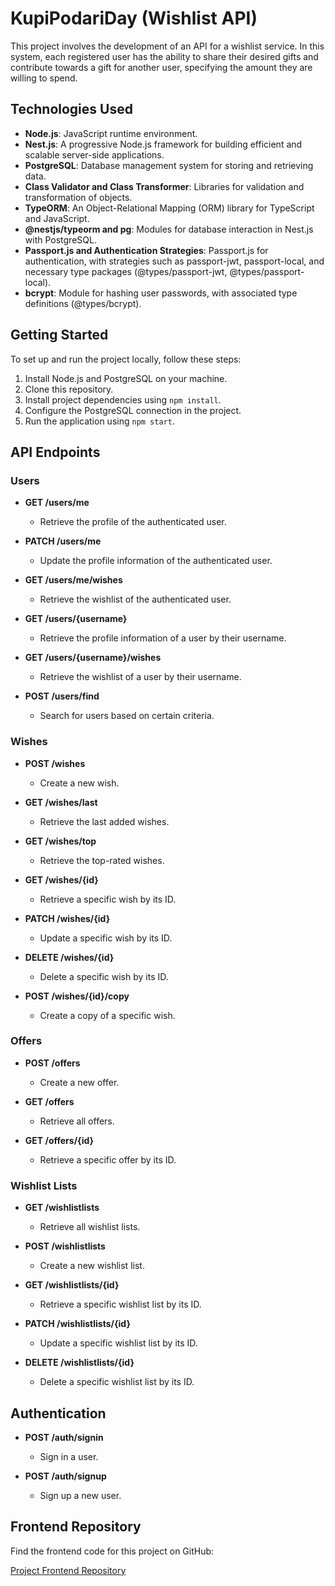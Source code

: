 # KupiPodariDay (Wishlist API)

This project involves the development of an API for a wishlist service. In this system, each registered user has the ability to share their desired gifts and contribute towards a gift for another user, specifying the amount they are willing to spend.

## Technologies Used

- **Node.js**: JavaScript runtime environment.
- **Nest.js**: A progressive Node.js framework for building efficient and scalable server-side applications.
- **PostgreSQL**: Database management system for storing and retrieving data.
- **Class Validator and Class Transformer**: Libraries for validation and transformation of objects.
- **TypeORM**: An Object-Relational Mapping (ORM) library for TypeScript and JavaScript.
- **@nestjs/typeorm and pg**: Modules for database interaction in Nest.js with PostgreSQL.
- **Passport.js and Authentication Strategies**: Passport.js for authentication, with strategies such as passport-jwt, passport-local, and necessary type packages (@types/passport-jwt, @types/passport-local).
- **bcrypt**: Module for hashing user passwords, with associated type definitions (@types/bcrypt).

## Getting Started

To set up and run the project locally, follow these steps:

1. Install Node.js and PostgreSQL on your machine.
2. Clone this repository.
3. Install project dependencies using `npm install`.
4. Configure the PostgreSQL connection in the project.
5. Run the application using `npm start`.

## API Endpoints

### Users

- **GET /users/me**
  - Retrieve the profile of the authenticated user.

- **PATCH /users/me**
  - Update the profile information of the authenticated user.

- **GET /users/me/wishes**
  - Retrieve the wishlist of the authenticated user.

- **GET /users/{username}**
  - Retrieve the profile information of a user by their username.

- **GET /users/{username}/wishes**
  - Retrieve the wishlist of a user by their username.

- **POST /users/find**
  - Search for users based on certain criteria.

### Wishes

- **POST /wishes**
  - Create a new wish.

- **GET /wishes/last**
  - Retrieve the last added wishes.

- **GET /wishes/top**
  - Retrieve the top-rated wishes.

- **GET /wishes/{id}**
  - Retrieve a specific wish by its ID.

- **PATCH /wishes/{id}**
  - Update a specific wish by its ID.

- **DELETE /wishes/{id}**
  - Delete a specific wish by its ID.

- **POST /wishes/{id}/copy**
  - Create a copy of a specific wish.

### Offers

- **POST /offers**
  - Create a new offer.

- **GET /offers**
  - Retrieve all offers.

- **GET /offers/{id}**
  - Retrieve a specific offer by its ID.

### Wishlist Lists

- **GET /wishlistlists**
  - Retrieve all wishlist lists.

- **POST /wishlistlists**
  - Create a new wishlist list.

- **GET /wishlistlists/{id}**
  - Retrieve a specific wishlist list by its ID.

- **PATCH /wishlistlists/{id}**
  - Update a specific wishlist list by its ID.

- **DELETE /wishlistlists/{id}**
  - Delete a specific wishlist list by its ID.

## Authentication

- **POST /auth/signin**
  - Sign in a user.

- **POST /auth/signup**
  - Sign up a new user.


## Frontend Repository

Find the frontend code for this project on GitHub:

[Project Frontend Repository](https://github.com/yandex-praktikum/kupipodariday-frontend)
